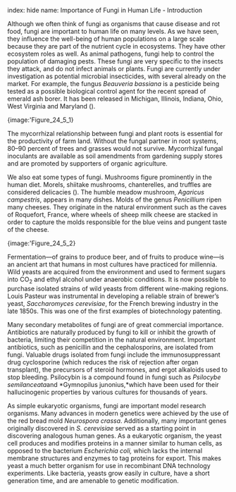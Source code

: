 index: hide
name: Importance of Fungi in Human Life - Introduction

Although we often think of fungi as organisms that cause disease and rot food, fungi are important to human life on many levels. As we have seen, they influence the well-being of human populations on a large scale because they are part of the nutrient cycle in ecosystems. They have other ecosystem roles as well. As animal pathogens, fungi help to control the population of damaging pests. These fungi are very specific to the insects they attack, and do not infect animals or plants. Fungi are currently under investigation as potential microbial insecticides, with several already on the market. For example, the fungus  *Beauveria bassiana* is a pesticide being tested as a possible biological control agent for the recent spread of emerald ash borer. It has been released in Michigan, Illinois, Indiana, Ohio, West Virginia and Maryland ().


{image:'Figure_24_5_1}
        

The mycorrhizal relationship between fungi and plant roots is essential for the productivity of farm land. Without the fungal partner in root systems, 80–90 percent of trees and grasses would not survive. Mycorrhizal fungal inoculants are available as soil amendments from gardening supply stores and are promoted by supporters of organic agriculture.

We also eat some types of fungi. Mushrooms figure prominently in the human diet. Morels, shiitake mushrooms, chanterelles, and truffles are considered delicacies (). The humble meadow mushroom,  *Agaricus campestris*, appears in many dishes. Molds of the genus  *Penicillium* ripen many cheeses. They originate in the natural environment such as the caves of Roquefort, France, where wheels of sheep milk cheese are stacked in order to capture the molds responsible for the blue veins and pungent taste of the cheese.


{image:'Figure_24_5_2}
        

Fermentation—of grains to produce beer, and of fruits to produce wine—is an ancient art that humans in most cultures have practiced for millennia. Wild yeasts are acquired from the environment and used to ferment sugars into CO<sub>2</sub> and ethyl alcohol under anaerobic conditions. It is now possible to purchase isolated strains of wild yeasts from different wine-making regions. Louis Pasteur was instrumental in developing a reliable strain of brewer’s yeast,  *Saccharomyces cerevisiae*, for the French brewing industry in the late 1850s. This was one of the first examples of biotechnology patenting.

Many secondary metabolites of fungi are of great commercial importance. Antibiotics are naturally produced by fungi to kill or inhibit the growth of bacteria, limiting their competition in the natural environment. Important antibiotics, such as penicillin and the cephalosporins, are isolated from fungi. Valuable drugs isolated from fungi include the immunosuppressant drug cyclosporine (which reduces the risk of rejection after organ transplant), the precursors of steroid hormones, and ergot alkaloids used to stop bleeding. Psilocybin is a compound found in fungi such as  *Psilocybe semilanceata*and  *Gymnopilus junonius,*which have been used for their hallucinogenic properties by various cultures for thousands of years.

As simple eukaryotic organisms, fungi are important model research organisms. Many advances in modern genetics were achieved by the use of the red bread mold  *Neurospora crassa*. Additionally, many important genes originally discovered in  *S. cerevisiae* served as a starting point in discovering analogous human genes. As a eukaryotic organism, the yeast cell produces and modifies proteins in a manner similar to human cells, as opposed to the bacterium  *Escherichia coli,* which lacks the internal membrane structures and enzymes to tag proteins for export. This makes yeast a much better organism for use in recombinant DNA technology experiments. Like bacteria, yeasts grow easily in culture, have a short generation time, and are amenable to genetic modification.
